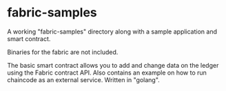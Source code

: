 # fabric-samples

A working "fabric-samples" directory along with a sample application and smart contract. 

Binaries for the fabric are not included.

The basic smart contract allows you to add and change data on the ledger using the Fabric contract API. Also contains an example on how to run chaincode as an external service. Written in "golang".
